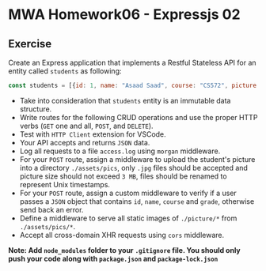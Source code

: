 # MWA Homework06 - Expressjs 02
## Exercise
Create an Express application that implements a Restful Stateless API for an entity called `students` as following:
```javascript
const students = [{id: 1, name: "Asaad Saad", course: "CS572", picture: "1570286884.jpg", grade: 95}]
```
* Take into consideration that `students` entity is an immutable data structure.
* Write routes for the following CRUD operations and use the proper HTTP verbs (`GET` one and all, `POST`, and `DELETE`).
* Test with `HTTP Client` extension for VSCode.
* Your API accepts and returns `JSON` data.
* Log all requests to a file `access.log` using `morgan` middleware. 
* For your `POST` route, assign a middleware to upload the student's picture into a directory `./assets/pics`, only `.jpg` files should be accepted and picture size should not exceed `3 MB`, files should be renamed to represent Unix timestamps.
* For your `POST` route, assign a custom middleware to verify if a user passes a `JSON` object that contains `id`, `name`, `course` and `grade`, otherwise send back an error.
* Define a middleware to serve all static images of `./picture/*` from `./assets/pics/*`.
* Accept all cross-domain XHR requests using `cors` middleware.  
  
**Note: Add `node_modules` folder to your `.gitignore` file. You should only push your code along with `package.json` and `package-lock.json`**

